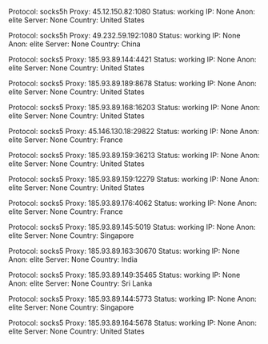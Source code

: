 Protocol: socks5h
Proxy: 45.12.150.82:1080
Status: working
IP: None
Anon: elite
Server: None
Country: United States

Protocol: socks5h
Proxy: 49.232.59.192:1080
Status: working
IP: None
Anon: elite
Server: None
Country: China

Protocol: socks5
Proxy: 185.93.89.144:4421
Status: working
IP: None
Anon: elite
Server: None
Country: United States

Protocol: socks5
Proxy: 185.93.89.189:8678
Status: working
IP: None
Anon: elite
Server: None
Country: United States

Protocol: socks5
Proxy: 185.93.89.168:16203
Status: working
IP: None
Anon: elite
Server: None
Country: United States

Protocol: socks5
Proxy: 45.146.130.18:29822
Status: working
IP: None
Anon: elite
Server: None
Country: France

Protocol: socks5
Proxy: 185.93.89.159:36213
Status: working
IP: None
Anon: elite
Server: None
Country: United States

Protocol: socks5
Proxy: 185.93.89.159:12279
Status: working
IP: None
Anon: elite
Server: None
Country: United States

Protocol: socks5
Proxy: 185.93.89.176:4062
Status: working
IP: None
Anon: elite
Server: None
Country: France

Protocol: socks5
Proxy: 185.93.89.145:5019
Status: working
IP: None
Anon: elite
Server: None
Country: Singapore

Protocol: socks5
Proxy: 185.93.89.163:30670
Status: working
IP: None
Anon: elite
Server: None
Country: India

Protocol: socks5
Proxy: 185.93.89.149:35465
Status: working
IP: None
Anon: elite
Server: None
Country: Sri Lanka

Protocol: socks5
Proxy: 185.93.89.144:5773
Status: working
IP: None
Anon: elite
Server: None
Country: Singapore

Protocol: socks5
Proxy: 185.93.89.164:5678
Status: working
IP: None
Anon: elite
Server: None
Country: United States

